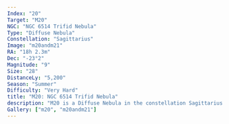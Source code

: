```yaml
---
Index: "20"
Target: "M20"
NGC: "NGC 6514 Trifid Nebula"
Type: "Diffuse Nebula"
Constellation: "Sagittarius"
Image: "m20andm21"
RA: "18h 2.3m"
Dec: "-23°2"
Magnitude: "9"
Size: "28"
DistanceLy: "5,200"
Season: "Summer"
Difficulty: "Very Hard"
title: "M20: NGC 6514 Trifid Nebula"
description: "M20 is a Diffuse Nebula in the constellation Sagittarius."
Gallery: ["m20", "m20andm21"]
---
```


